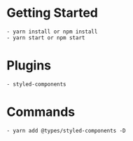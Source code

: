 # Getting Started
    - yarn install or npm install
    - yarn start or npm start

# Plugins
    - styled-components

# Commands
    - yarn add @types/styled-components -D

